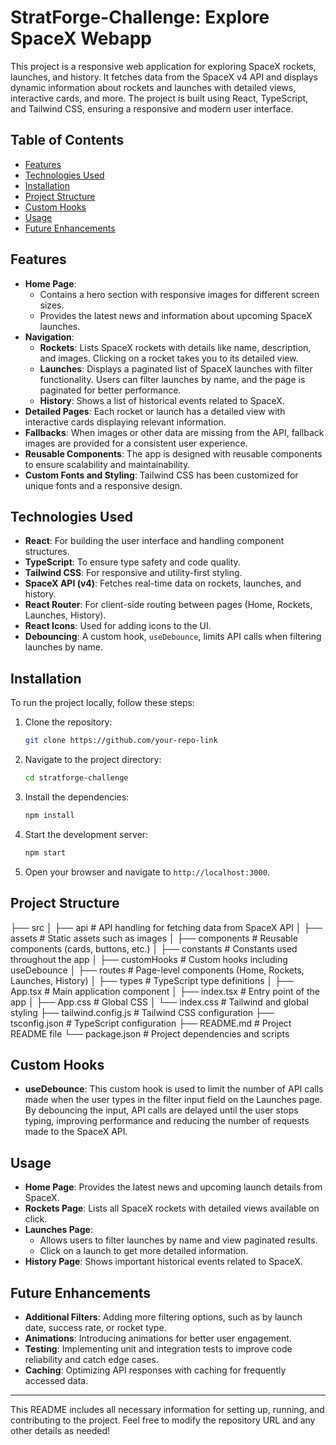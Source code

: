 # StratForge-Challenge: Explore SpaceX Webapp

This project is a responsive web application for exploring SpaceX rockets, launches, and history. It fetches data from the SpaceX v4 API and displays dynamic information about rockets and launches with detailed views, interactive cards, and more. The project is built using React, TypeScript, and Tailwind CSS, ensuring a responsive and modern user interface.

## Table of Contents
- [Features](#features)
- [Technologies Used](#technologies-used)
- [Installation](#installation)
- [Project Structure](#project-structure)
- [Custom Hooks](#custom-hooks)
- [Usage](#usage)
- [Future Enhancements](#future-enhancements)

## Features
- **Home Page**: 
  - Contains a hero section with responsive images for different screen sizes.
  - Provides the latest news and information about upcoming SpaceX launches.
- **Navigation**: 
  - **Rockets**: Lists SpaceX rockets with details like name, description, and images. Clicking on a rocket takes you to its detailed view.
  - **Launches**: Displays a paginated list of SpaceX launches with filter functionality. Users can filter launches by name, and the page is paginated for better performance.
  - **History**: Shows a list of historical events related to SpaceX.
- **Detailed Pages**: Each rocket or launch has a detailed view with interactive cards displaying relevant information.
- **Fallbacks**: When images or other data are missing from the API, fallback images are provided for a consistent user experience.
- **Reusable Components**: The app is designed with reusable components to ensure scalability and maintainability.
- **Custom Fonts and Styling**: Tailwind CSS has been customized for unique fonts and a responsive design.

## Technologies Used
- **React**: For building the user interface and handling component structures.
- **TypeScript**: To ensure type safety and code quality.
- **Tailwind CSS**: For responsive and utility-first styling.
- **SpaceX API (v4)**: Fetches real-time data on rockets, launches, and history.
- **React Router**: For client-side routing between pages (Home, Rockets, Launches, History).
- **React Icons**: Used for adding icons to the UI.
- **Debouncing**: A custom hook, `useDebounce`, limits API calls when filtering launches by name.

## Installation

To run the project locally, follow these steps:

1. Clone the repository:
    ```bash
    git clone https://github.com/your-repo-link
    ```
2. Navigate to the project directory:
    ```bash
    cd stratforge-challenge
    ```
3. Install the dependencies:
    ```bash
    npm install
    ```
4. Start the development server:
    ```bash
    npm start
    ```
5. Open your browser and navigate to `http://localhost:3000`.

## Project Structure

├── src │ ├── api # API handling for fetching data from SpaceX API │ ├── assets # Static assets such as images │ ├── components # Reusable components (cards, buttons, etc.) │ ├── constants # Constants used throughout the app │ ├── customHooks # Custom hooks including useDebounce │ ├── routes # Page-level components (Home, Rockets, Launches, History) │ ├── types # TypeScript type definitions │ ├── App.tsx # Main application component │ ├── index.tsx # Entry point of the app │ ├── App.css # Global CSS │ └── index.css # Tailwind and global styling ├── tailwind.config.js # Tailwind CSS configuration ├── tsconfig.json # TypeScript configuration ├── README.md # Project README file └── package.json # Project dependencies and scripts


## Custom Hooks

- **useDebounce**: This custom hook is used to limit the number of API calls made when the user types in the filter input field on the Launches page. By debouncing the input, API calls are delayed until the user stops typing, improving performance and reducing the number of requests made to the SpaceX API.

## Usage
- **Home Page**: Provides the latest news and upcoming launch details from SpaceX.
- **Rockets Page**: Lists all SpaceX rockets with detailed views available on click.
- **Launches Page**: 
  - Allows users to filter launches by name and view paginated results.
  - Click on a launch to get more detailed information.
- **History Page**: Shows important historical events related to SpaceX.

## Future Enhancements
- **Additional Filters**: Adding more filtering options, such as by launch date, success rate, or rocket type.
- **Animations**: Introducing animations for better user engagement.
- **Testing**: Implementing unit and integration tests to improve code reliability and catch edge cases.
- **Caching**: Optimizing API responses with caching for frequently accessed data.

---

This README includes all necessary information for setting up, running, and contributing to the project. Feel free to modify the repository URL and any other details as needed!

